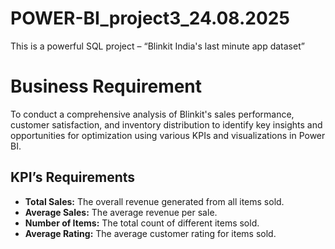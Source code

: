 # POWER-BI_project3_24.08.2025
This is a powerful SQL project – “Blinkit India's last minute app dataset”
# Business Requirement

To conduct a comprehensive analysis of Blinkit's sales performance, customer satisfaction, and inventory distribution to identify key insights and opportunities for optimization using various KPIs and visualizations in Power BI.

## KPI’s Requirements

- **Total Sales:** The overall revenue generated from all items sold.
- **Average Sales:** The average revenue per sale.
- **Number of Items:** The total count of different items sold.
- **Average Rating:** The average customer rating for items sold.

